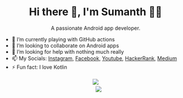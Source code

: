 
<h1 align='center'>
  Hi there 👋, I'm Sumanth 👨‍💻
</h1>

<p align='center'>
  A passionate Android app developer.
</p>

- 🌱 I’m currently playing with GitHub actions
- 👯 I’m looking to collaborate on Android apps
- 🤔 I’m looking for help with nothing much really
- 📫 My Socials: [Instagram](https://www.instagram.com/supersu_man/), [Facebook](https://www.facebook.com/AskSumanth444), [Youtube](https://www.youtube.com/channel/UCceOeB8FcmdUqmW79pUCYPg), [HackerRank](https://www.hackerrank.com/sumanthpera444), [Medium](https://medium.com/@supersu-man)
- ⚡ Fun fact: I love Kotlin

<p align='center'>
  <a href="#" style="display:block; padding:4px ">
    <img src="https://github-readme-stats.vercel.app/api/top-langs/?username=supersu-man&theme=tokyonight">
  </a>
  &nbsp;&nbsp;&nbsp;
  <a href="#">
    <img src="https://github-readme-stats.vercel.app/api?username=supersu-man&show_icons=true&theme=tokyonight&count_private=true">
  </a>
</p>
